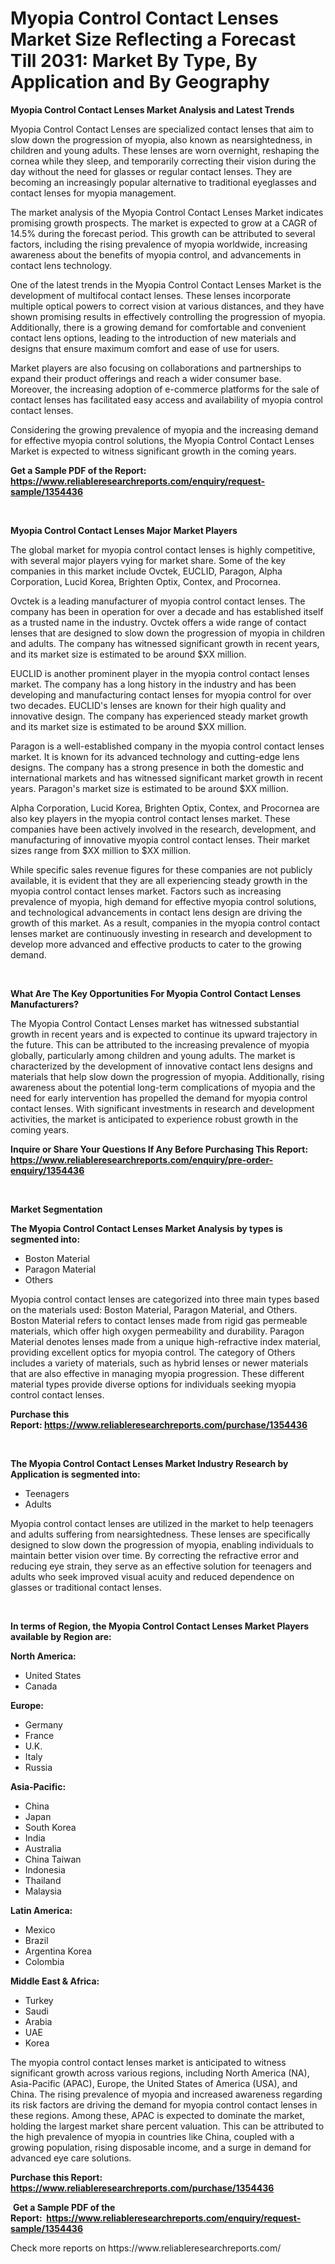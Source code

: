 <p><h1>Myopia Control Contact Lenses Market Size Reflecting a Forecast Till 2031: Market By Type, By Application and By Geography</h1></p><p><strong>Myopia Control Contact Lenses Market Analysis and Latest Trends</strong></p>
<p><p>Myopia Control Contact Lenses are specialized contact lenses that aim to slow down the progression of myopia, also known as nearsightedness, in children and young adults. These lenses are worn overnight, reshaping the cornea while they sleep, and temporarily correcting their vision during the day without the need for glasses or regular contact lenses. They are becoming an increasingly popular alternative to traditional eyeglasses and contact lenses for myopia management.</p><p>The market analysis of the Myopia Control Contact Lenses Market indicates promising growth prospects. The market is expected to grow at a CAGR of 14.5% during the forecast period. This growth can be attributed to several factors, including the rising prevalence of myopia worldwide, increasing awareness about the benefits of myopia control, and advancements in contact lens technology.</p><p>One of the latest trends in the Myopia Control Contact Lenses Market is the development of multifocal contact lenses. These lenses incorporate multiple optical powers to correct vision at various distances, and they have shown promising results in effectively controlling the progression of myopia. Additionally, there is a growing demand for comfortable and convenient contact lens options, leading to the introduction of new materials and designs that ensure maximum comfort and ease of use for users.</p><p>Market players are also focusing on collaborations and partnerships to expand their product offerings and reach a wider consumer base. Moreover, the increasing adoption of e-commerce platforms for the sale of contact lenses has facilitated easy access and availability of myopia control contact lenses.</p><p>Considering the growing prevalence of myopia and the increasing demand for effective myopia control solutions, the Myopia Control Contact Lenses Market is expected to witness significant growth in the coming years.</p></p>
<p><strong>Get a Sample PDF of the Report:&nbsp; <a href="https://www.reliableresearchreports.com/enquiry/request-sample/1354436">https://www.reliableresearchreports.com/enquiry/request-sample/1354436</a></strong></p>
<p>&nbsp;</p>
<p><strong>Myopia Control Contact Lenses Major Market Players</strong></p>
<p><p>The global market for myopia control contact lenses is highly competitive, with several major players vying for market share. Some of the key companies in this market include Ovctek, EUCLID, Paragon, Alpha Corporation, Lucid Korea, Brighten Optix, Contex, and Procornea.</p><p>Ovctek is a leading manufacturer of myopia control contact lenses. The company has been in operation for over a decade and has established itself as a trusted name in the industry. Ovctek offers a wide range of contact lenses that are designed to slow down the progression of myopia in children and adults. The company has witnessed significant growth in recent years, and its market size is estimated to be around $XX million.</p><p>EUCLID is another prominent player in the myopia control contact lenses market. The company has a long history in the industry and has been developing and manufacturing contact lenses for myopia control for over two decades. EUCLID's lenses are known for their high quality and innovative design. The company has experienced steady market growth and its market size is estimated to be around $XX million.</p><p>Paragon is a well-established company in the myopia control contact lenses market. It is known for its advanced technology and cutting-edge lens designs. The company has a strong presence in both the domestic and international markets and has witnessed significant market growth in recent years. Paragon's market size is estimated to be around $XX million.</p><p>Alpha Corporation, Lucid Korea, Brighten Optix, Contex, and Procornea are also key players in the myopia control contact lenses market. These companies have been actively involved in the research, development, and manufacturing of innovative myopia control contact lenses. Their market sizes range from $XX million to $XX million.</p><p>While specific sales revenue figures for these companies are not publicly available, it is evident that they are all experiencing steady growth in the myopia control contact lenses market. Factors such as increasing prevalence of myopia, high demand for effective myopia control solutions, and technological advancements in contact lens design are driving the growth of this market. As a result, companies in the myopia control contact lenses market are continuously investing in research and development to develop more advanced and effective products to cater to the growing demand.</p></p>
<p>&nbsp;</p>
<p><strong>What Are The Key Opportunities For Myopia Control Contact Lenses Manufacturers?</strong></p>
<p><p>The Myopia Control Contact Lenses market has witnessed substantial growth in recent years and is expected to continue its upward trajectory in the future. This can be attributed to the increasing prevalence of myopia globally, particularly among children and young adults. The market is characterized by the development of innovative contact lens designs and materials that help slow down the progression of myopia. Additionally, rising awareness about the potential long-term complications of myopia and the need for early intervention has propelled the demand for myopia control contact lenses. With significant investments in research and development activities, the market is anticipated to experience robust growth in the coming years.</p></p>
<p><strong>Inquire or Share Your Questions If Any Before Purchasing This Report: <a href="https://www.reliableresearchreports.com/enquiry/pre-order-enquiry/1354436">https://www.reliableresearchreports.com/enquiry/pre-order-enquiry/1354436</a></strong></p>
<p>&nbsp;</p>
<p><strong>Market Segmentation</strong></p>
<p><strong>The Myopia Control Contact Lenses Market Analysis by types is segmented into:</strong></p>
<p><ul><li>Boston Material</li><li>Paragon Material</li><li>Others</li></ul></p>
<p><p>Myopia control contact lenses are categorized into three main types based on the materials used: Boston Material, Paragon Material, and Others. Boston Material refers to contact lenses made from rigid gas permeable materials, which offer high oxygen permeability and durability. Paragon Material denotes lenses made from a unique high-refractive index material, providing excellent optics for myopia control. The category of Others includes a variety of materials, such as hybrid lenses or newer materials that are also effective in managing myopia progression. These different material types provide diverse options for individuals seeking myopia control contact lenses.</p></p>
<p><strong>Purchase this Report:&nbsp;<a href="https://www.reliableresearchreports.com/purchase/1354436">https://www.reliableresearchreports.com/purchase/1354436</a></strong></p>
<p>&nbsp;</p>
<p><strong>The Myopia Control Contact Lenses Market Industry Research by Application is segmented into:</strong></p>
<p><ul><li>Teenagers</li><li>Adults</li></ul></p>
<p><p>Myopia control contact lenses are utilized in the market to help teenagers and adults suffering from nearsightedness. These lenses are specifically designed to slow down the progression of myopia, enabling individuals to maintain better vision over time. By correcting the refractive error and reducing eye strain, they serve as an effective solution for teenagers and adults who seek improved visual acuity and reduced dependence on glasses or traditional contact lenses.</p></p>
<p>&nbsp;</p>
<p><strong>In terms of Region, the Myopia Control Contact Lenses Market Players available by Region are:</strong></p>
<p>
    <p> <strong> North America: </strong>
        <ul>
            <li>United States</li>
            <li>Canada</li>
        </ul>
        </p> 
    <p> <strong> Europe: </strong>
        <ul>
            <li>Germany</li>
            <li>France</li>
            <li>U.K.</li>
            <li>Italy</li>
            <li>Russia</li>
        </ul>
        </p> 
    <p> <strong> Asia-Pacific: </strong>
        <ul>
            <li>China</li>
            <li>Japan</li>
            <li>South Korea</li>
            <li>India</li>
            <li>Australia</li>
            <li>China Taiwan</li>
            <li>Indonesia</li>
            <li>Thailand</li>
            <li>Malaysia</li>
        </ul>
        </p> 
    <p> <strong> Latin America: </strong>
        <ul>
            <li>Mexico</li>
            <li>Brazil</li>
            <li>Argentina Korea</li>
            <li>Colombia</li>
        </ul>
        </p> 
    <p> <strong> Middle East & Africa: </strong>
        <ul>
            <li>Turkey</li>
            <li>Saudi</li>
            <li>Arabia</li>
            <li>UAE</li>
            <li>Korea</li>
        </ul>
    </p>
    </p>
<p><p>The myopia control contact lenses market is anticipated to witness significant growth across various regions, including North America (NA), Asia-Pacific (APAC), Europe, the United States of America (USA), and China. The rising prevalence of myopia and increased awareness regarding its risk factors are driving the demand for myopia control contact lenses in these regions. Among these, APAC is expected to dominate the market, holding the largest market share percent valuation. This can be attributed to the high prevalence of myopia in countries like China, coupled with a growing population, rising disposable income, and a surge in demand for advanced eye care solutions.</p></p>
<p><strong>Purchase this Report: <a href="https://www.reliableresearchreports.com/purchase/1354436">https://www.reliableresearchreports.com/purchase/1354436</a></strong></p>
<p>&nbsp;<strong>Get a Sample PDF of the Report:&nbsp;&nbsp;<a href="https://www.reliableresearchreports.com/enquiry/request-sample/1354436">https://www.reliableresearchreports.com/enquiry/request-sample/1354436</a></strong></p>
<p><strong></strong></p>
<p>Check more reports on https://www.reliableresearchreports.com/</p>